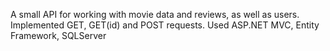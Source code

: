A small API for working with movie data and reviews, as well as users. Implemented GET, GET(id) and POST requests. Used ASP.NET MVC, Entity Framework, SQLServer
